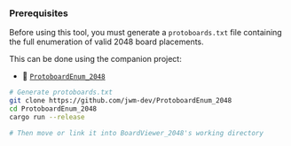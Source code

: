 ### Prerequisites

Before using this tool, you must generate a `protoboards.txt` file containing the full enumeration of valid 2048 board placements.

This can be done using the companion project:

- 🔧 [`ProtoboardEnum_2048`](https://github.com/jwm-dev/ProtoboardEnum_2048)

```bash
# Generate protoboards.txt
git clone https://github.com/jwm-dev/ProtoboardEnum_2048
cd ProtoboardEnum_2048
cargo run --release

# Then move or link it into BoardViewer_2048's working directory
